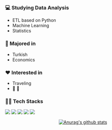 ### :computer: Studying Data Analysis
+ ETL based on Python
+ Machine Learning
+ Statistics

### :pencil: Majored in
+ Turkish
+ Economics

### :heart: Interested in
+ Traveling
+ :musical_note: :musical_note:


	
### 🧑‍💻 Tech Stacks
<img src="https://img.shields.io/badge/Python-3766AB?style=flat&logo=Python&logoColor=white"/></a>
<img src="https://img.shields.io/badge/Jupyter Notebook-F37626?style=flat&logo=jupyter&logoColor=white"/></a>
<img src="https://img.shields.io/badge/.NET-512BD4?style=flat&logo=dotnet&logoColor=white"/></a>
<img src="https://img.shields.io/badge/Visual Studio-5C2D91?style=flat&logo=visualstudio&logoColor=white"/></a>
<img src="https://img.shields.io/badge/MySQL-4479A1?style=flat&logo=mysql&logoColor=white"/></a>






<div align=center>
	
[![Anurag's github stats](https://github-readme-stats.vercel.app/api?username=hanna-joo&show_icons=true&theme=vue)](https://github.com/anuraghazra/github-readme-stats)

</div>
